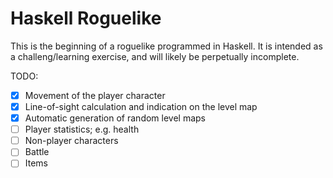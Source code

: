 Haskell Roguelike
===

This is the beginning of a roguelike programmed in Haskell.  It is intended as a challeng/learning exercise, and will likely be perpetually incomplete.

TODO:
- [x] Movement of the player character
- [x] Line-of-sight calculation and indication on the level map
- [x] Automatic generation of random level maps
- [ ] Player statistics; e.g. health
- [ ] Non-player characters
- [ ] Battle
- [ ] Items
